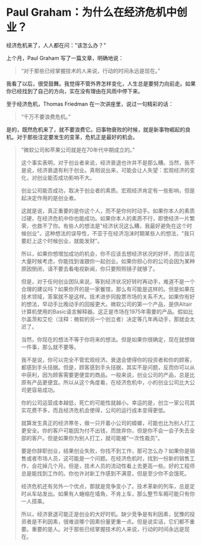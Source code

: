 # Paul Graham：为什么在经济危机中创业？


经济危机来了，人人都在问："该怎么办？"

上个月，Paul Graham 写了一篇文章，明确地说：

> “对于那些已经掌握技术的人来说，行动的时间永远是现在。”

我看了以后，很受鼓舞。我觉得不管外界怎样变化，人生总是要努力向前走。如果你已经找到了自己的方向，实在没有理由在风雨中停下来。

至于经济危机，Thomas Friedman 在一次讲座里，说过一句精彩的话：

> “千万不要浪费危机。”

是的，既然危机来了，就不要浪费它。旧事物衰败的时候，就是新事物崛起的良机。对于那些注定要发生的变革，危机正是最好的机会。

> “微软公司和苹果公司就是在70年代中期成立的。”
>
> 这个事实表明，对于创业者来说，经济衰退也许并不是那么糟。当然，我不是说，经济衰退有利于创业。真相说出来，可能会让人失望：宏观经济的变化，对创业能否成功影响不大。
>
> 创业公司能否成功，取决于创业者的素质。宏观经济肯定有一些影响，但是起决定作用的是创业者。
>
> 这就是说，真正重要的是你这个人，而不是你何时动手。如果你本人的素质过硬，在经济危机中你也能成功。如果你本人的素质不行，即使经济一片繁荣，也救不了你。有些人的想法是"经济状况这么糟，我最好避免在这个时候创业"。这种想法的误导性，不亚于在经济泡沫时期某些人的想法，"我只要赶上这个时候创业，就能发财"。
>
> 所以，如果你想增加成功的机会，你不应该去想经济状况的好坏，而应该花大量时候考虑，你能找到谁跟你一起创业。如果你担心你的公司会因为某种原因倒闭，请不要去看电视新闻，你只要照照镜子就够了。
>
> 但是，对于任何创业团队来说，等到经济状况好转时再动手，难道不是一个合理的建议吗？如果你开的是一家餐馆，那么有可能是这样的。但是如果在技术领域，答案就不是这样。技术进步同股票市场的关系不大。如果你有好的想法，早动手比晚动手的回报更大。微软公司的第一个产品，是供Altair计算机使用的Basic语言解释器。这正是市场在1975年需要的产品。假如比尔盖茨和艾伦（注释：微软的另一个创立者）决定等几年再动手，那就会太迟了。
>
> 当然，你现在的想法不等于你将来的想法。但是如果你很确定，现在就想做一件事，那么就不要等。
>
> 我不是说，你可以完全不管宏观经济。衰退会使得你的投资者和你的顾客，都感到手头拮据。但是，顾客感到手头拮据，其实不是问题，反而你可以从中获利，因为顾客需要更便宜的商品。一般来说，创业公司的产品，总是比原有产品更便宜。所以从这个角度看，在经济危机中，小的创业公司比大公司更容易成功。
>
> 你的公司运营成本越低，死亡的可能性就越小。幸运的是，创立一家公司其实花费不多，而且经济危机会使得，公司的运行成本变得更低。
>
> 就算发生真正的经济寒冬，做一只开着小公司的蟑螂，可能也比为别人打工更安全。你的客户可能因为付不出钱，而放弃你，但是你不会一会子失去全部的客户。但是如果你为别人打工，就可能被"一次性裁员"。
>
> 要是你辞职创业，结果创业失败，你找不到工作，那可怎么办？如果你是销售或者市场人员，这可能是一个问题。在经济危机时，找到一份新的销售工作，会花掉几个月。但是，技术人员的流动性看上去更高一些。好的工程师总是能找到工作的。你也许对新工作感到不满意，但是至少你不会饿死。
>
> 经济危机还有另外一个优点，那就是竞争变小了。技术革新的列车，总是定时从车站发出。如果有人蜷缩在墙角，不肯上车，那么整节车厢可能只有你一人搭乘。
>
> 所以，经济衰退可能正是创业的大好时机。缺少竞争是有利因素，犹豫的投资者是不利因素，很难说哪个因素份量更重一点。但是说实话，它们都不重要。重要的是人。对于那些已经掌握技术的人来说，行动的时间永远是现在。


